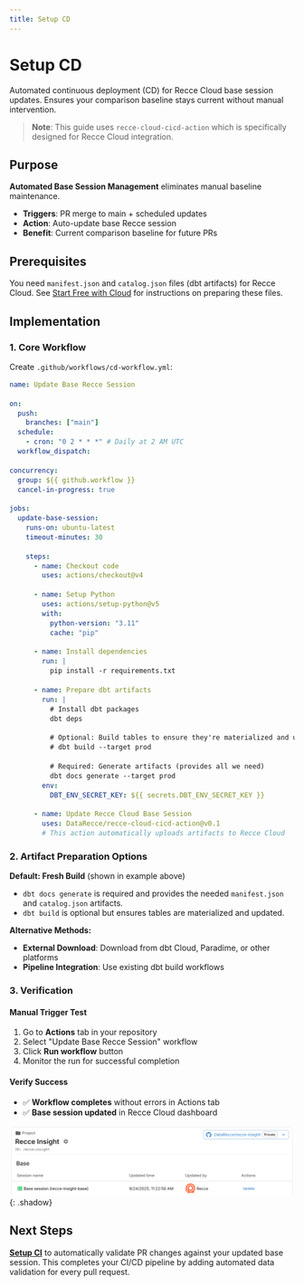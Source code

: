 ```yaml
---
title: Setup CD
---
```


# Setup CD

Automated continuous deployment (CD) for Recce Cloud base session updates. Ensures your comparison baseline stays current without manual intervention.

> **Note**: This guide uses `recce-cloud-cicd-action` which is specifically designed for Recce Cloud integration.

## Purpose

**Automated Base Session Management** eliminates manual baseline maintenance.

- **Triggers**: PR merge to main + scheduled updates
- **Action**: Auto-update base Recce session
- **Benefit**: Current comparison baseline for future PRs

## Prerequisites

You need `manifest.json` and `catalog.json` files (dbt artifacts) for Recce Cloud. See [Start Free with Cloud](../2-getting-started/start-free-with-cloud.md) for instructions on preparing these files.

## Implementation

### 1. Core Workflow

Create `.github/workflows/cd-workflow.yml`:

```yaml
name: Update Base Recce Session

on:
  push:
    branches: ["main"]
  schedule:
    - cron: "0 2 * * *" # Daily at 2 AM UTC
  workflow_dispatch:

concurrency:
  group: ${{ github.workflow }}
  cancel-in-progress: true

jobs:
  update-base-session:
    runs-on: ubuntu-latest
    timeout-minutes: 30

    steps:
      - name: Checkout code
        uses: actions/checkout@v4

      - name: Setup Python
        uses: actions/setup-python@v5
        with:
          python-version: "3.11"
          cache: "pip"

      - name: Install dependencies
        run: |
          pip install -r requirements.txt

      - name: Prepare dbt artifacts
        run: |
          # Install dbt packages
          dbt deps

          # Optional: Build tables to ensure they're materialized and updated
          # dbt build --target prod

          # Required: Generate artifacts (provides all we need)
          dbt docs generate --target prod
        env:
          DBT_ENV_SECRET_KEY: ${{ secrets.DBT_ENV_SECRET_KEY }}

      - name: Update Recce Cloud Base Session
        uses: DataRecce/recce-cloud-cicd-action@v0.1
        # This action automatically uploads artifacts to Recce Cloud
```

### 2. Artifact Preparation Options

**Default: Fresh Build** (shown in example above)

- `dbt docs generate` is required and provides the needed `manifest.json` and `catalog.json` artifacts.
- `dbt build` is optional but ensures tables are materialized and updated.

**Alternative Methods:**

- **External Download**: Download from dbt Cloud, Paradime, or other platforms
- **Pipeline Integration**: Use existing dbt build workflows


### 3. Verification

#### Manual Trigger Test

1. Go to **Actions** tab in your repository
2. Select "Update Base Recce Session" workflow
3. Click **Run workflow** button
4. Monitor the run for successful completion

#### Verify Success

- ✅ **Workflow completes** without errors in Actions tab
- ✅ **Base session updated** in Recce Cloud dashboard

![Recce Cloud dashboard showing updated base sessions](../assets/images/7-cicd/verify-setup-cd.png){: .shadow}

## Next Steps

**[Setup CI](./setup-ci.md)** to automatically validate PR changes against your updated base session. This completes your CI/CD pipeline by adding automated data validation for every pull request.
